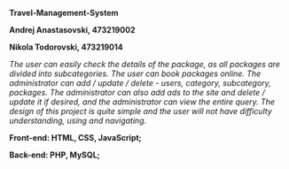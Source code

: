 ****Travel-Management-System****

**Andrej Anastasovski, 473219002**  

**Nikola Todorovski, 473219014**

*The user can easily check the details of the package, as all packages are divided into subcategories. The user can book packages online. The administrator can add / update / delete - users, category, subcategory, packages. The administrator can also add ads to the site and delete / update it if desired, and the administrator can view the entire query. The design of this project is quite simple and the user will not have difficulty understanding, using and navigating.*  

**Front-end: HTML, CSS, JavaScript;**

**Back-end: PHP, MySQL;**
